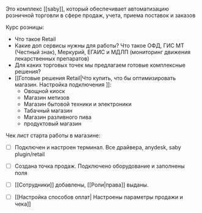 Это комплекс [[saby]], который обеспечивает автоматизацию розничной торговли в сфере продаж, учета, приема поставок и заказов

Курс розницы:
- Что такое Retail
- Какие доп сервисы нужны для работы? Что такое ОФД, ГИС МТ (Честный знак), Меркурий, ЕГАИС и МДЛП (мониторинг движения лекарственных препаратов)
- Для каких торговых точек мы предлагаем готовые комплексные решения? 
- [[Готовые решения Retail|Что купить, что бы оптимизировать магазин. Настройка подключения ]]:
	- Овощной киоск
	- Магазин метизов
	- Магазин бытовой техники и электроники
	- Табачный магазин
	- Магазин разливного пива
	- продуктовый магазин


Чек лист старта работы в магазине:
- [ ] Подключен и настроен терминал. Все драйвера, anydesk, saby plugin/retail
- [ ] Создана точка продаж. Подключено оборудование и заполнены поля
- [ ] [[Сотрудники]] добавлены, [[Роли|права]] выданы.
- [ ] [[Настройка способов оплат| Настроены параметры продажи и чека]]

